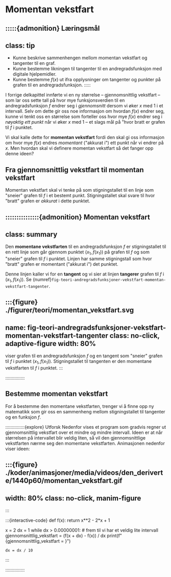 # Momentan vekstfart 

:::::{admonition} Læringsmål
---
class: tip
---
* Kunne beskrive sammenhengen mellom momentan vekstfart og tangenter til en graf.
* Kunne bestemme likningen til tangenter til en andregradsfunksjon med digitale hjelpemidler.
* Kunne bestemme $f(x)$ ut ifra opplysninger om tangenter og punkter på grafen til en andregradsfunksjon.
:::::


I forrige delkapittel innførte vi en ny størrelse – gjennomsnittlig vekstfart – som lar oss sette tall på hvor mye funksjonsverdien til en andregradsfunksjon $f$ endrer seg i *gjennomsnitt* dersom vi øker $x$ med 1 i et intervall. Selv om dette gir oss noe informasjon om hvordan $f(x)$ endrer seg, kunne vi tenkt oss en størrelse som forteller oss hvor mye $f(x)$ endrer seg i *nøyaktig ett punkt* når vi øker $x$ med 1 – et slags mål på "hvor bratt er grafen til $f$ i punktet. 

Vi skal kalle dette for **momentan vekstfart** fordi den skal gi oss informasjon om hvor mye $f(x)$ endres *momentant* ("akkurat i") ett punkt når vi endrer på $x$. Men hvordan skal vi definere momentan vekstfart så det fanger opp denne ideen?


## Fra gjennomsnittlig vekstfart til momentan vekstfart

Momentan vekstfart skal vi tenke på som stigningstallet til en linje som "sneier" grafen til $f$ i et bestemt punkt. Stigningstallet skal svare til hvor "bratt" grafen er *akkurat* i dette punktet. 


:::::::::::::::{admonition} Momentan vekstfart
---
class: summary
---
Den **momentane vekstfarten** til en andregradsfunksjon $f$ er stigningstallet til en rett linje som går gjennom punktet $(x_1, f(x_1))$ på grafen til $f$ og som "sneier" grafen til $f$ i punktet. Linjen har samme stigningstall som hvor "bratt" grafen er momentant ("akkurat i") det punktet. 

Denne linjen kaller vi for en **tangent** og vi sier at linjen **tangerer** grafen til $f$ i $(x_1, f(x_1))$.  Se {numref}`fig-teori-andregradsfunksjoner-vekstfart-momentan-vekstfart-tangenter`.

:::{figure} ./figurer/teori/momentan_vekstfart.svg
---
name: fig-teori-andregradsfunksjoner-vekstfart-momentan-vekstfart-tangenter
class: no-click, adaptive-figure
width: 80%
---
viser grafen til en andregradsfunksjon $f$ og en tangent som "sneier" grafen til $f$ i punktet $(x_1, f(x_1))$. Stigningstallet til tangenten er den momentane vekstfarten til $f$ i punktet.
:::

:::::::::::::::


## Bestemme momentan vekstfart

For å bestemme den momentane vekstfarten, trenger vi å finne opp ny matematikk som gir oss en sammenheng mellom stigningstallet til tangenter og en funksjon $f$. 



:::::::::::::::{explore} Utforsk
Nedenfor vises et program som gradvis regner ut gjennomsnittlig vekstfart over et mindre og mindre intervall. Ideen er at når størrelsen på intervallet blir veldig liten, så vil den gjennomsnittlige vekstfarten nærme seg den momentane vekstfarten. Animasjonen nedenfor viser ideen:

:::{figure} ./koder/animasjoner/media/videos/den_deriverte/1440p60/momentan_vekstfart.gif
---
width: 80%
class: no-click, manim-figure
---
:::


:::{interactive-code}
def f(x):
    return x**2 - 2*x + 1

x = 2
dx = 1
while dx > 0.00000001: # frem til vi har et veldig lite intervall
    gjennomsnittlig_vekstfart = (f(x + dx) - f(x)) / dx
    print(f"{gjennomsnittlig_vekstfart = }")
    
    dx = dx / 10
:::

:::::::::::::::
